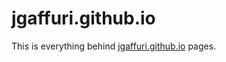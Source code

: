 # jgaffuri.github.io

This is everything behind [jgaffuri.github.io](https://jgaffuri.github.io/) pages.
